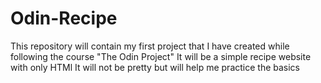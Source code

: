 # Odin-Recipe
This repository will contain my first project that I have created while following the course "The Odin Project" 
It will be a simple recipe website with only HTMl
It will not be pretty but will help me practice the basics

